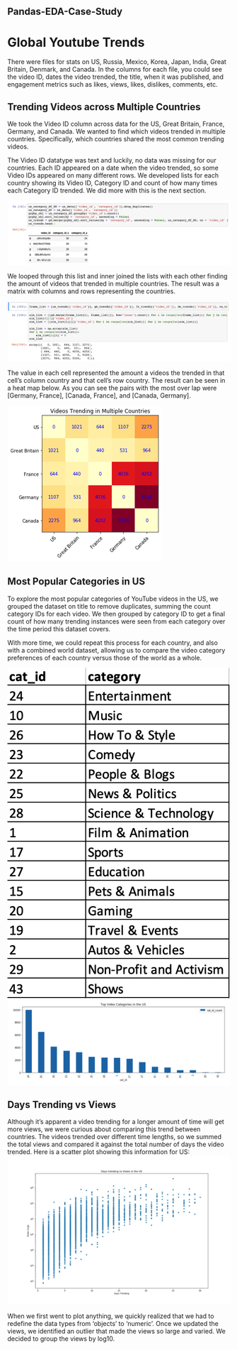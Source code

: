 ## Pandas-EDA-Case-Study

# Global Youtube Trends
There were files for stats on US, Russia, Mexico, Korea, Japan, India, Great Britain, Denmark, and Canada. In the columns for each file, you could see the video ID, dates the video trended, the title, when it was published, and engagement metrics such as likes, views, likes, dislikes, comments, etc.

## Trending Videos across Multiple Countries

We took the Video ID column across data for the US, Great Britain, France, Germany, and Canada. We wanted to find which videos trended in multiple countries. Specifically, which countries shared the most common trending videos. 



The Video ID datatype was text and luckily, no data was missing for our countries. Each ID appeared on a date when the video trended, so some Video IDs appeared on many different rows. We developed lists for each country showing its Video ID, Category ID and count of how many times each Category ID trended. We did more with this is the next section.

![alt text](/images/list.png)


We looped through this list and inner joined the lists with each other finding the amount of videos that trended in multiple countries. The result was a matrix with columns and rows representing the countries.

![alt text](/images/matrix.png)

 The value in each cell represented the amount a videos the trended in that cell’s column country and that cell’s row country. The result can be seen in a heat map below. As you can see the pairs with the most over lap were [Germany, France], [Canada, France], and [Canada, Germany]. 

![alt text](/images/heatmap.png)

## Most Popular Categories in US

To explore the most popular categories of YouTube videos in the US, we grouped the dataset on title to remove duplicates, summing the count category IDs for each video. We then grouped by category ID to get a final count of how many trending instances were seen from each category over the time period this dataset covers.
 
With more time, we could repeat this process for each country, and also with a combined world dataset, allowing us to compare the video category preferences of each country versus those of the world as a whole. 

![alt text](/images/category_legend.jpg)
![alt text](/images/top_US_video_categories.jpg)

## Days Trending vs Views

Although it’s apparent a video trending for a longer amount of time will get more views, we were curious about comparing this trend between countries. The videos trended over different time lengths, so we summed the total views and compared it against the total number of days the video trended. Here is a scatter plot showing this information for US:
![alt text](/images/YouTube_Views_and_Days_Trending_US.jpg)

When we first went to plot anything, we quickly realized that we had to redefine the data types from ‘objects’ to ‘numeric’. Once we updated the views, we identified an outlier that made the views so large and varied. We decided to group the views by log10. 

